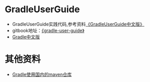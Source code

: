 # GradleUserGuide
+ GradleUserGuide实践代码,参考资料[《GradleUserGuide中文版》](https://github.com/DONGChuan/GradleUserGuide)
+ gitbook地址：[《gradle-user-guide》](http://dongchuan.gitbooks.io/gradle-user-guide-/)
+ [Gradle中文版](http://www.w3cschool.cn/gradle/6qo51htq.html)

# 其他资料
+ [Gradle使用国内的maven仓库](http://blog.csdn.net/luman1991/article/details/55510986)
